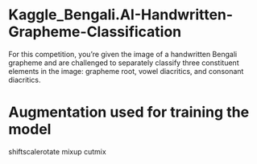 # Kaggle_Bengali.AI-Handwritten-Grapheme-Classification

For this competition, you’re given the image of a handwritten Bengali grapheme and are challenged to separately classify three constituent elements in the image: grapheme root, vowel diacritics, and consonant diacritics.



# Augmentation used for training the model  

shiftscalerotate mixup cutmix
